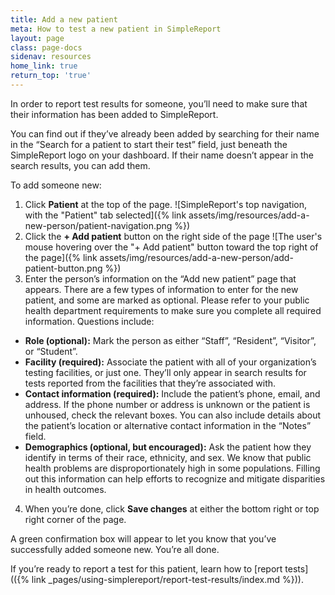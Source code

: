 ```yaml
---
title: Add a new patient
meta: How to test a new patient in SimpleReport
layout: page
class: page-docs
sidenav: resources
home_link: true
return_top: 'true'
---
```


In order to report test results for someone, you’ll need to make sure that their information has been added to SimpleReport.

You can find out if they’ve already been added by searching for their name in the “Search for a patient to start their test” field, just beneath the SimpleReport logo on your dashboard. If their name doesn’t appear in the search results, you can add them.

To add someone new:
1. Click **Patient** at the top of the page.
![SimpleReport's top navigation, with the "Patient" tab selected]({% link assets/img/resources/add-a-new-person/patient-navigation.png %})
1. Click the **+ Add patient** button on the right side of the page
![The user's mouse hovering over the "+ Add patient" button toward the top right of the page]({% link assets/img/resources/add-a-new-person/add-patient-button.png %})
3. Enter the person’s information on the “Add new patient” page that appears. There are a few types of information to enter for the new patient, and some are marked as optional. Please refer to your public health department requirements to make sure you complete all required information. Questions include:
- **Role (optional):** Mark the person as either “Staff”, “Resident”, “Visitor”, or “Student”.
- **Facility (required):**  Associate the patient with all of your organization’s testing facilities, or just one. They’ll only appear in search results for tests reported from the facilities that they’re associated with.
- **Contact information (required):** Include the patient’s phone, email, and address. If the phone number or address is unknown or the patient is unhoused, check the relevant boxes. You can also include details about the patient’s location or alternative contact information in the “Notes” field.
- **Demographics (optional, but encouraged):** Ask the patient how they identify in terms of their race, ethnicity, and sex. We know that public health problems are disproportionately high in some populations. Filling out this information can help efforts to recognize and mitigate disparities in health outcomes.
4. When you’re done, click **Save changes** at either the bottom right or top right corner of the page.

A green confirmation box will appear to let you know that you’ve successfully added someone new. You’re all done.

If you’re ready to report a test for this patient, learn how to [report tests](({% link _pages/using-simplereport/report-test-results/index.md %})).
